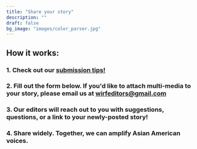 ```yaml
---
title: "Share your story"
description: ""
draft: false
bg_image: "images/color_parser.jpg"
---
```


## How it works: 

### 1. Check out our [submission tips!](https://keen-shirley-2fbefd.netlify.app/tips)
### 2. Fill out the form below. If you'd like to attach multi-media to your story, please email us at [wirfeditors@gmail.com](mailto:wirfeditors@gmail.com)
### 3. Our editors will reach out to you with suggestions, questions, or a link to your newly-posted story!
### 4. Share widely. Together, we can amplify Asian American voices.